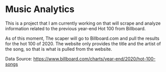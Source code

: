 # Music Analytics
This is a project that I am currently working on that will scrape and analyze information related to the previous year-end Hot 100 from Billboard.

As of this moment, The scaper will go to Billboard.com and pull the results for the hot 100 of 2020. The website only provides the title and the artist of the song, so that is what is pulled from the website. 

Data Source: https://www.billboard.com/charts/year-end/2020/hot-100-songs

